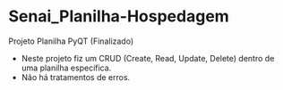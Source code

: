 # Senai_Planilha-Hospedagem
Projeto Planilha PyQT (Finalizado)

- Neste projeto fiz um CRUD (Create, Read, Update, Delete) dentro de uma planilha específica.
- Não há tratamentos de erros.
